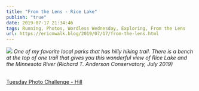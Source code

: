 ```yaml
---
title: "From the Lens - Rice Lake"
publish: "true"
date: 2019-07-17 21:34:46
tags: Running, Photos, Wordless Wednesday, Exploring, From the Lens
url: https://ericmwalk.blog/2019/07/17/from-the-lens.html
---
```


![](https://ericmwalk.blog/uploads/2022/5e2e26d2ee.jpg)
*One of my favorite local parks that has hilly hiking trail. There is a bench at the top of one trail that gives you this wonderful view of Rice Lake and the Minnesota River (Richard T. Anderson Conservatory, July 2019)*

<br>
<a href="https://dutchgoesthephoto.net/2019/07/17/tuesday-photo-challenge-hill/">Tuesday Photo Challenge - Hill</a>